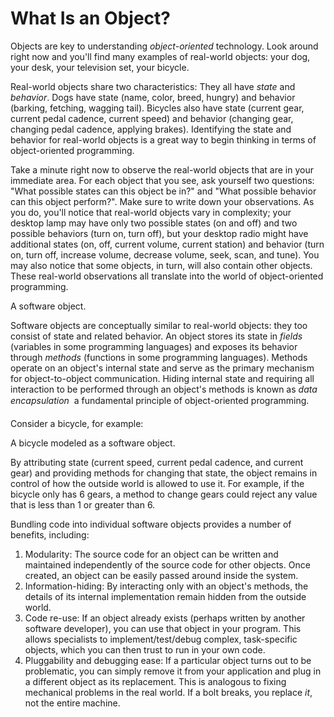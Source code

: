 
# What Is an Object?

Objects are key to understanding *object-oriented* technology. Look around right now and you'll find many examples of real-world objects: your dog, your desk, your television set, your bicycle.

Real-world objects share two characteristics: They all have *state* and *behavior*. Dogs have state (name, color, breed, hungry) and behavior (barking, fetching, wagging tail). Bicycles also have state (current gear, current pedal cadence, current speed) and behavior (changing gear, changing pedal cadence, applying brakes). Identifying the state and behavior for real-world objects is a great way to begin thinking in terms of object-oriented programming.

Take a minute right now to observe the real-world objects that are in your immediate area. For each object that you see, ask yourself two questions: "What possible states can this object be in?" and "What possible behavior can this object perform?". Make sure to write down your observations. As you do, you'll notice that real-world objects vary in complexity; your desktop lamp may have only two possible states (on and off) and two possible behaviors (turn on, turn off), but your desktop radio might have additional states (on, off, current volume, current station) and behavior (turn on, turn off, increase volume, decrease volume, seek, scan, and tune). You may also notice that some objects, in turn, will also contain other objects. These real-world observations all translate into the world of object-oriented programming.

A software object.

Software objects are conceptually similar to real-world objects: they too consist of state and related behavior. An object stores its state in *fields* (variables in some programming languages) and exposes its behavior through *methods* (functions in some programming languages). Methods operate on an object's internal state and serve as the primary mechanism for object-to-object communication. Hiding internal state and requiring all interaction to be performed through an object's methods is known as *data encapsulation* &#151; a fundamental principle of object-oriented programming.

Consider a bicycle, for example:

A bicycle modeled as a software object.

By attributing state (current speed, current pedal cadence, and current gear) and providing methods for changing that state, the object remains in control of how the outside world is allowed to use it. For example, if the bicycle only has 6 gears, a method to change gears could reject any value that is less than 1 or greater than 6.

Bundling code into individual software objects provides a number of benefits, including:

1. Modularity: The source code for an object can be written and maintained independently of the source code for other objects. Once created, an object can be easily passed around inside the system.
1. Information-hiding: By interacting only with an object's methods, the details of its internal implementation remain hidden from the outside world.
1. Code re-use: If an object already exists (perhaps written by another software developer), you can use that object in your program. This allows specialists to implement/test/debug complex, task-specific objects, which you can then trust to run in your own code.
1. Pluggability and debugging ease: If a particular object turns out to be problematic, you can simply remove it from your application and plug in a different object as its replacement. This is analogous to fixing mechanical problems in the real world. If a bolt breaks, you replace *it*, not the entire machine.
